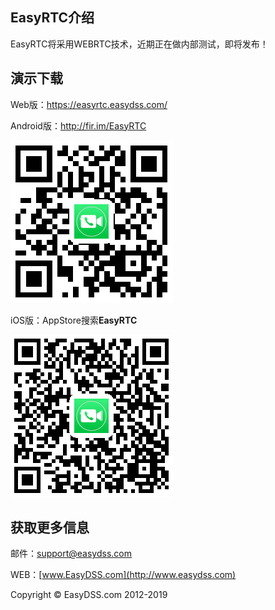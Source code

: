 ## EasyRTC介绍 ##

EasyRTC将采用WEBRTC技术，近期正在做内部测试，即将发布！

## 演示下载 ##

Web版：https://easyrtc.easydss.com/

Android版：http://fir.im/EasyRTC

![EasyRTC-Android](https://raw.githubusercontent.com/EasyDSS/EasyRTC/master/QR%20Code/EasyRTC-Android.png)

iOS版：AppStore搜索**EasyRTC**

![EasyRTC-iOS](https://raw.githubusercontent.com/EasyDSS/EasyRTC/master/QR%20Code/EasyRTC-iOS.png)

## 获取更多信息 ##

邮件：[support@easydss.com](mailto:support@easydss.com) 

WEB：[www.EasyDSS.com](http://www.easydss.com)

Copyright &copy; EasyDSS.com 2012-2019
